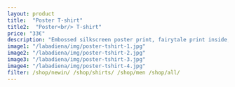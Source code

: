 ```yaml
---
layout: product
title:  "Poster T-shirt"
title2:  "Poster<br/> T-shirt"
price: "33€"
description: "Embossed silkscreen poster print, fairytale print inside, split hem."
image1: "/labadiena/img/poster-tshirt-1.jpg"
image2: "/labadiena/img/poster-tshirt-2.jpg"
image3: "/labadiena/img/poster-tshirt-3.jpg"
image4: "/labadiena/img/poster-tshirt-4.jpg"
filter: /shop/newin/ /shop/shirts/ /shop/men /shop/all/
---
```


